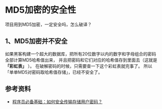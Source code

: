 # MD5加密的安全性

项目用到MD5加密，一定安全吗，怎么破译？

## 1、MD5加密并不安全

如果黑客构建一个超大的数据库，把所有20位数字以内的数字和字母组合的密码全部计算MD5哈希值出来，
并且把密码和它们对应的哈希值存到里面去（这就是 **「彩虹表」** ）。
在破解密码的时候，只需要查一下这个彩虹表就完事了。
所以「单单MD5对密码取哈希值存储」，已经不安全了。

## 参考资料

- [程序员必备基础：如何安全传输存储用户密码？](https://juejin.cn/post/6913331501887127566)
